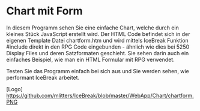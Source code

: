 # Chart mit Form

In diesem Programm sehen Sie eine einfache Chart, welche durch ein kleines Stück JavaScript erstellt wird.
Der HTML Code befindet sich in der eigenen Template Datei chartform.htm und wird mittels 
IceBreak Funktion #include direkt in den RPG Code eingebunden - ähnlich wie dies bei 5250 Display Files und deren
Satzformaten geschieht.
Sie sehen darin auch ein einfaches Beispiel, wie man ein HTML Formular mit RPG verwendet.

Testen Sie das Programm einfach bei sich aus und Sie werden sehen, wie performant IceBreak arbeitet.


[Logo] https://github.com/mlitters/IceBreak/blob/master/WebApp/Chart/chartform.PNG
